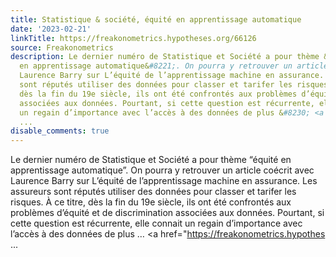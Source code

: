 ```yaml
---
title: Statistique & société, équité en apprentissage automatique
date: '2023-02-21'
linkTitle: https://freakonometrics.hypotheses.org/66126
source: Freakonometrics
description: Le dernier numéro de Statistique et Société a pour thème &#8220;équité
  en apprentissage automatique&#8221;. On pourra y retrouver un article coécrit avec
  Laurence Barry sur L’équité de l’apprentissage machine en assurance. Les assureurs
  sont réputés utiliser des données pour classer et tarifer les risques. À ce titre,
  dès la fin du 19e siècle, ils ont été confrontés aux problèmes d’équité et de discrimination
  associées aux données. Pourtant, si cette question est récurrente, elle connait
  un regain d’importance avec l’accès à des données de plus &#8230; <a href="https://freakonometrics.hypothes
  ...
disable_comments: true
---
```

Le dernier numéro de Statistique et Société a pour thème &#8220;équité en apprentissage automatique&#8221;. On pourra y retrouver un article coécrit avec Laurence Barry sur L’équité de l’apprentissage machine en assurance. Les assureurs sont réputés utiliser des données pour classer et tarifer les risques. À ce titre, dès la fin du 19e siècle, ils ont été confrontés aux problèmes d’équité et de discrimination associées aux données. Pourtant, si cette question est récurrente, elle connait un regain d’importance avec l’accès à des données de plus &#8230; <a href="https://freakonometrics.hypothes ...